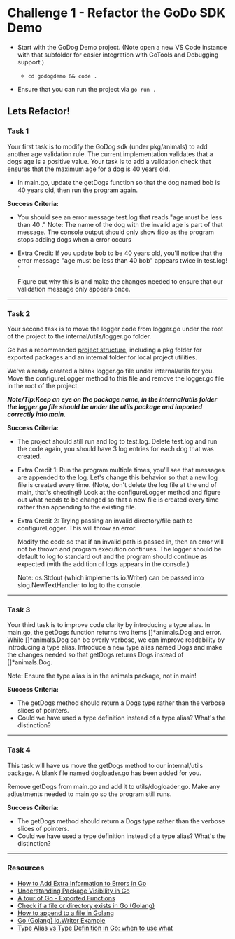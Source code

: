 # Challenge 1 - Refactor the GoDo SDK Demo

- Start with the GoDog Demo project. (Note open a new VS Code instance with that subfolder for easier integration with GoTools and Debugging support.)
  - `cd godogdemo && code .`

- Ensure that you can run the project via `go run .`

## Lets Refactor!

### Task 1

Your first task is to modify the GoDog sdk (under pkg/animals) to add another age validation rule. The current implementation validates that a dogs age is a positive value. Your task is to add a validation check that ensures that the maximum age for a dog is 40 years old.

- In main.go, update the getDogs function so that the dog named bob is 40 years old, then run the program again.

**Success Criteria:**

- You should see an error message test.log that reads "age must be less than 40 <dog name>." Note: The name of the dog with the invalid age is part of that message. The console output should only show fido as the program stops adding dogs when a error occurs
  
- Extra Credit: If you update bob to be 40 years old, you'll notice that the error message "age must be less than 40 bob" appears twice in test.log! '
  
  Figure out why this is and make the changes needed to ensure that our validation message only appears once.

---

### Task 2

Your second task is to move the logger code from logger.go under the root of the project to the internal/utils/logger.go folder.

Go has a recommended [project structure](https://github.com/golang-standards/project-layout), including a pkg folder for exported packages and an internal folder for local project utilities.

We've already created a blank logger.go file under internal/utils for you. Move the configureLogger method to this file and remove the logger.go file in the root of the project.

***Note/Tip:Keep an eye on the package name, in the internal/utils folder the logger.go file should be under the utils package and imported correctly into main.***

**Success Criteria:**

- The project should still run and log to test.log. Delete test.log and run the code again, you should have 3 log entries for each dog that was created.
  
- Extra Credit 1: Run the program multiple times, you'll see that messages are appended to the log. Let's change this behavior so that a new log file is created every time. (Note, don't delete the log file at the end of main, that's cheating!) Look at the configureLogger method and figure out what needs to be changed so that a new file is created every time rather than appending to the existing file.
  
- Extra Credit 2: Trying passing an invalid directory/file path to configureLogger. This will throw an error.
  
  Modify the code so that if an invalid path is passed in, then an error will not be thrown and program execution continues. The logger should be default to log to standard out and the program should continue as expected (with the addition of logs appears in the console.)

  Note: os.Stdout (which implements io.Writer) can be passed into slog.NewTextHandler to log to the console.

---

### Task 3

Your third task is to improve code clarity by introducing a type alias. In main.go, the getDogs function returns two items []*animals.Dog and error. While []*animals.Dog can be overly verbose, we can improve readability by introducing a type alias. Introduce a new type alias named Dogs and make the changes needed so that getDogs returns Dogs instead of []*animals.Dog.

Note: Ensure the type alias is in the animals package, not in main!

**Success Criteria:**

- The getDogs method should return a Dogs type rather than the verbose slices of pointers.
- Could we have used a type definition instead of a type alias? What's the distinction?

---

### Task 4

This task will have us move the getDogs method to our internal/utils package. A blank file named dogloader.go has been added for you.  

Remove getDogs from main.go and add it to utils/dogloader.go. Make any adjustments needed to main.go so the program still runs.

**Success Criteria:**

- The getDogs method should return a Dogs type rather than the verbose slices of pointers.
- Could we have used a type definition instead of a type alias? What's the distinction?

--- 

### Resources

- [How to Add Extra Information to Errors in Go](https://www.digitalocean.com/community/tutorials/how-to-add-extra-information-to-errors-in-go)
- [Understanding Package Visibility in Go](https://www.digitalocean.com/community/tutorials/understanding-package-visibility-in-go)
- [A tour of Go - Exported Functions](https://go.dev/tour/basics/3)
- [Check if a file or directory exists in Go (Golang)](https://golangbyexample.com/check-if-file-or-directory-exists-go/)
- [How to append to a file in Golang](https://www.educative.io/answers/how-to-append-to-a-file-in-golang)
- [Go (Golang) io.Writer Example](https://golang.cafe/blog/golang-writer-example.html)
- [Type Alias vs Type Definition in Go: when to use what](https://leangaurav.medium.com/type-alias-vs-type-definition-in-go-84a82a82990)
